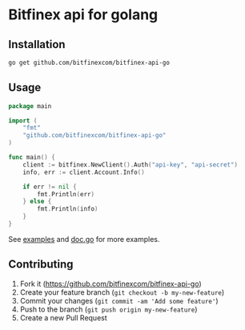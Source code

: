 # Bitfinex api for golang

## Installation

``` bash
go get github.com/bitfinexcom/bitfinex-api-go
```

## Usage

``` go
package main

import (
	"fmt"
	"github.com/bitfinexcom/bitfinex-api-go"
)

func main() {
	client := bitfinex.NewClient().Auth("api-key", "api-secret")
	info, err := client.Account.Info()

	if err != nil {
		fmt.Println(err)
	} else {
		fmt.Println(info)
	}
}
```

See [examples](https://github.com/bitfinexcom/bitfinex-api-go/tree/master/examples) and [doc.go](https://github.com/bitfinexcom/bitfinex-api-go/blob/master/doc.go) for more examples.

## Contributing

1. Fork it (https://github.com/bitfinexcom/bitfinex-api-go)
2. Create your feature branch (`git checkout -b my-new-feature`)
3. Commit your changes (`git commit -am 'Add some feature'`)
4. Push to the branch (`git push origin my-new-feature`)
5. Create a new Pull Request

